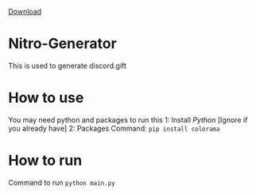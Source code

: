 <head>
<script async defer src="https://buttons.github.io/buttons.js"></script>
  </head>

<!-- Place this tag where you want the button to render. -->
<a class="github-button" href="https://github.com/Bennitenni111/Nitro-Generator/archive/master.zip" data-icon="octicon-download" aria-label="">Download</a>



# Nitro-Generator
This is used to generate discord.gift

# How to use

You may need python and packages to run this
1: Install *Python* [Ignore if you already have]
2: Packages Command: `pip install colorama`

# How to run
Command to run `python main.py`
